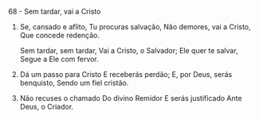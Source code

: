 68 - Sem tardar, vai a Cristo

1. Se, cansado e aflito,
   Tu procuras salvação,
   Não demores, vai a Cristo,
   Que concede redenção.

   Sem tardar, sem tardar,
   Vai a Cristo, o Salvador;
   Ele quer te salvar,
   Segue a Ele com fervor.

2. Dá um passo para Cristo
   E receberás perdão;
   E, por Deus, serás benquisto,
   Sendo um fiel cristão.

3. Não recuses o chamado
   Do divino Remidor
   E serás justificado
   Ante Deus, o Criador.
